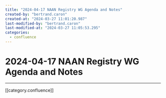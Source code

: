 ```yaml
---
title: "2024-04-17 NAAN Registry WG Agenda and Notes"
created-by: "bertrand.caron"
created-at: "2024-03-27 11:01:20.987"
last-modified-by: "bertrand.caron"
last-modified-at: "2024-03-27 11:05:53.295"
categories:
  - confluence
---
```


# 2024-04-17 NAAN Registry WG Agenda and Notes


---

[[category.confluence]]
